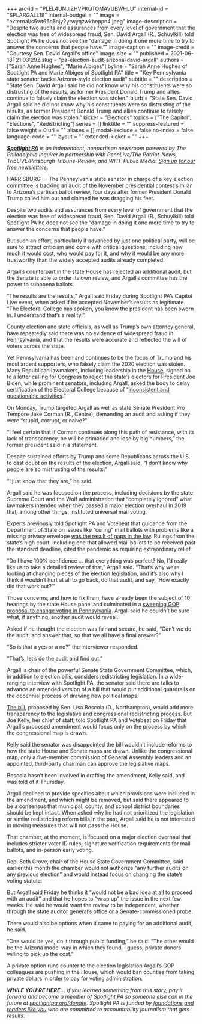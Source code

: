 +++
arc-id = "PLEL4UNJIZHVPKQTOMAVUBWHLU"
internal-id = "SPLARGALL19"
internal-budget = ""
image = "external/s5wt65q5njy2yrwyqzwkbeppn4.jpeg"
image-description = "Despite two audits and assurances from every level of government that the election was free of widespread fraud, Sen. David Argall (R., Schuylkill) told Spotlight PA he does not see the “damage in doing it one more time to try to answer the concerns that people have.”"
image-caption = ""
image-credit = "Courtesy Sen. David Argall's office"
image-size = ""
published = 2021-06-18T21:03:29Z
slug = "pa-election-audit-arizona-david-argall"
authors = ["Sarah Anne Hughes", "Marie Albiges"]
byline = "Sarah Anne Hughes of Spotlight PA and Marie Albiges of Spotlight PA"
title = "Key Pennsylvania state senator backs Arizona-style election audit"
subtitle = ""
description = "State Sen. David Argall said he did not know why his constituents were so distrusting of the results, as former President Donald Trump and allies continue to falsely claim the election was stolen."
blurb = "State Sen. David Argall said he did not know why his constituents were so distrusting of the results, as former President Donald Trump and allies continue to falsely claim the election was stolen."
kicker = "Elections"
topics = ["The Capitol", "Elections", "Redistricting"]
series = []
linktitle = ""
suppress-featured = false
weight = 0
url = ""
aliases = []
modal-exclude = false
no-index = false
language-code = ""
layout = ""
extended-kicker = ""
+++

<a href="https://www.spotlightpa.org/"><i><b>Spotlight PA</b></i></a><i> is an independent, nonpartisan newsroom powered by The Philadelphia Inquirer in partnership with PennLive/The Patriot-News, TribLIVE/Pittsburgh Tribune-Review, and WITF Public Media. </i><a href="https://www.spotlightpa.org/newsletters"><i>Sign up for our free newsletters</i></a><i>.</i>

HARRISBURG — The Pennsylvania state senator in charge of a key election committee is backing an audit of the November presidential contest similar to Arizona’s partisan ballot review, four days after former President Donald Trump called him out and claimed he was dragging his feet.

Despite two audits and assurances from every level of government that the election was free of widespread fraud, Sen. David Argall (R., Schuylkill) told Spotlight PA he does not see the “damage in doing it one more time to try to answer the concerns that people have.”

But such an effort, particularly if advanced by just one political party, will be sure to attract criticism and come with critical questions, including how much it would cost, who would pay for it, and why it would be any more trustworthy than the widely accepted audits already completed.

<script src="https://www.spotlightpa.org/embed.js" async></script><div data-spl-embed-version="1" data-spl-src="https://www.spotlightpa.org/embeds/newsletter/"></div>

Argall’s counterpart in the state House has rejected an additional audit, but the Senate is able to order its own review, and Argall’s committee has the power to subpoena ballots.

“The results are the results,” Argall said Friday during Spotlight PA’s Capitol Live event, when asked if he accepted November’s results as legitimate. “The Electoral College has spoken, you know the president has been sworn in. I understand that’s a reality.”

County election and state officials, as well as Trump’s own attorney general, have repeatedly said there was no evidence of widespread fraud in Pennsylvania, and that the results were accurate and reflected the will of voters across the state.

Yet Pennsylvania has been and continues to be the focus of Trump and his most ardent supporters, who falsely claim the 2020 election was stolen. Many Republican lawmakers, including leadership in the <a href="https://www.spotlightpa.org/news/2020/12/pennsylvania-electors-republican-reject-congress-bryan-cutler/">House</a>, signed on to a letter calling for Congress to reject the state’s electors for President Joe Biden, while prominent senators, including Argall, asked the body to delay certification of the Electoral College because of “<a href="https://www.spotlightpa.org/news/2021/01/pennsylvania-senate-electoral-college-objection-donald-trump-joe-biden-2020-election/">inconsistent and questionable activities</a>.”

On Monday, Trump targeted Argall as well as state Senate President Pro Tempore Jake Corman (R., Centre), demanding an audit and asking if they were “stupid, corrupt, or naive?”

“I feel certain that if Corman continues along this path of resistance, with its lack of transparency, he will be primaried and lose by big numbers,” the former president said in a statement.

Despite sustained efforts by Trump and some Republicans across the U.S. to cast doubt on the results of the election, Argall said, “I don’t know why people are so mistrusting of the results.”

“I just know that they are,” he said.

Argall said he was focused on the process, including decisions by the state Supreme Court and the Wolf administration that “completely ignored” what lawmakers intended when they passed a major election overhaul in 2019 that, among other things, instituted universal mail voting.

Experts previously told Spotlight PA and Votebeat that guidance from the Department of State on issues like “curing” mail ballots with problems like a missing privacy envelope <a href="https://www.spotlightpa.org/news/2020/12/pennsylvania-election-2020-act-77-mail-voting-republican-audit/">was the result of gaps in the law</a>. Rulings from the state’s high court, including one that allowed mail ballots to be received past the standard deadline, cited the pandemic as requiring extraordinary relief.

“Do I have 100% confidence … that everything was perfect? No, I’d really like us to take a detailed review of that,” Argall said. “That’s why we’re looking at changing pieces of the election legislation, and it’s also why I think it wouldn’t hurt at all to go back, do that audit, and say, ‘How exactly did that work out?’”

Those concerns, and how to fix them, have already been the subject of 10 hearings by the state House panel and culminated in a <a href="https://www.spotlightpa.org/news/2021/06/pa-election-law-voter-id-republican-proposal/">sweeping GOP proposal to change voting in Pennsylvania</a>. Argall said he couldn’t be sure what, if anything, another audit would reveal.

Asked if he thought the election was fair and secure, he said, “Can’t we do the audit, and answer that, so that we all have a final answer?”

“So is that a yes or a no?” the interviewer responded.

“That’s, let’s do the audit and find out.”

Argall is chair of the powerful Senate State Government Committee, which, in addition to election bills, considers redistricting legislation. In a wide-ranging interview with Spotlight PA, the senator said there are talks to advance an amended version of a bill that would put additional guardrails on the decennial process of drawing new political maps.

<a href="https://www.legis.state.pa.us/cfdocs/billInfo/billInfo.cfm?sYear=2021&sInd=0&body=S&type=B&bn=0222">The bill,</a> proposed by Sen. Lisa Boscola (D., Northampton), would add more transparency to the legislative and congressional redistricting process. But Joe Kelly, her chief of staff, told Spotlight PA and Votebeat on Friday that Argall’s proposed amendment would focus only on the process by which the congressional map is drawn.

Kelly said the senator was disappointed the bill wouldn’t include reforms to how the state House and Senate maps are drawn. Unlike the congressional map, only a five-member commission of General Assembly leaders and an appointed, third-party chairman can approve the legislative maps.

Boscola hasn’t been involved in drafting the amendment, Kelly said, and was told of it Thursday.

Argall declined to provide specifics about which provisions were included in the amendment, and which might be removed, but said there appeared to be a consensus that municipal, county, and school district boundaries should be kept intact. When asked why he had not prioritized the legislation or similar redistricting reform bills in the past, Argall said he is not interested in moving measures that will not pass the House.

That chamber, at the moment, is focused on a major election overhaul that includes stricter voter ID rules, signature verification requirements for mail ballots, and in-person early voting.

<script src="https://www.spotlightpa.org/embed.js" async></script><div data-spl-embed-version="1" data-spl-src="https://www.spotlightpa.org/embeds/donate/?teaser_text=If%20you%20learned%20something%20from%20this%20report%2C%20pay%20it%20forward%20and%20become%20a%20member%20of%20Spotlight%20PA%20so%20someone%20else%20can%20in%20the%20future."></div>

Rep. Seth Grove, chair of the House State Government Committee, said earlier this month the chamber would not authorize “any further audits on any previous election” and would instead focus on changing the state’s voting statute.

But Argall said Friday he thinks it “would not be a bad idea at all to proceed with an audit” and that he hopes to “wrap up” the issue in the next few weeks. He said he would want the review to be independent, whether through the state auditor general’s office or a Senate-commissioned probe.

There would also be options when it came to paying for an additional audit, he said.

“One would be yes, do it through public funding,” he said. “The other would be the Arizona model way in which they found, I guess, private donors willing to pick up the cost.”

A private option runs counter to the election legislation Argall’s GOP colleagues are pushing in the House, which would ban counties from taking private dollars in order to pay for voting administration.

<i><b>WHILE YOU’RE HERE...</b></i><i> If you learned something from this story, pay it forward and become a member of </i><a href="https://www.spotlightpa.org/"><i>Spotlight PA</i></a><i> so someone else can in the future at </i><a href="http://spotlightpa.org/donate"><i>spotlightpa.org/donate</i></a><i>. Spotlight PA is funded by</i><a href="https://www.spotlightpa.org/support"><i> foundations</i></a><i> </i><a href="https://www.spotlightpa.org/support"><i>and readers like you</i></a><i> who are committed to accountability journalism that gets results.</i>
